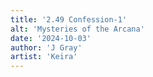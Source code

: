 ```yaml
---
title: '2.49 Confession-1'
alt: 'Mysteries of the Arcana'
date: '2024-10-03'
author: 'J Gray'
artist: 'Keira'
---
```


